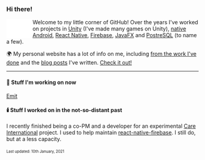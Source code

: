 ### Hi there! 
<img align="left" src="https://github.com/andersonaddo/andersonaddo/blob/master/hello.gif" height="50" />

Welcome to my little corner of GitHub!
Over the years I've worked on projects in [Unity](https://unity.com/) (I've made many games on Unity), [native Android](https://developer.android.com/studio), [React Native](https://reactnative.dev/), [Firebase](https://firebase.google.com/), [JavaFX](https://openjfx.io/) and [PostreSQL](https://www.postgresql.org/) (to name a few).

🌍 My personal website has a lot of info on me, including [from the work I've done](https://www.loadingdeveloper.com/my-work/) and the [blog posts](https://www.loadingdeveloper.com/blog/) I've written. [Check it out!](https://www.loadingdeveloper.com)

---

#### 🔭 Stuff I'm working on now
[Emit](https://biteup.app)

#### 🕯️ Stuff I worked on in the not-so-distant past
I recently finished being a co-PM and a developer for an experimental [Care International](https://github.com/yourchoiceyourfuture) project.
I used to help maintain [react-native-firebase](https://github.com/invertase/react-native-firebase). I still do, but at a less capacity.


<sup><sub>Last updated: 10th January, 2021</sub></sup>
